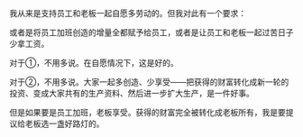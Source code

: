 我从来是支持员工和老板一起自愿多劳动的。但我对此有一个要求：

或者是将员工加班创造的增量全都赋予给员工，或者是让员工和老板一起过苦日子少拿工资。

对于①，不用多说。在自愿情况下，这是好的。

对于②，不用多说。大家一起多创造、少享受——把获得的财富转化成新一轮的投资、变成大家共有的生产资料、然后进一步扩大生产，是一件好事。

但是如果要是员工加班，老板享受。获得的财富完全被转化成老板所有，我是要提议给老板选一盏好路灯的。